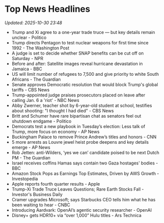 # Top News Headlines

_Updated: 2025-10-30 23:48_

- Trump and Xi agree to a one-year trade truce — but key details remain unclear - Politico
- Trump directs Pentagon to test nuclear weapons for first time since 1992 - The Washington Post
- A judge is set to decide whether SNAP benefits can be cut off on Saturday - NPR
- Before and after: Satellite images reveal hurricane devastation in Jamaica - BBC
- US will limit number of refugees to 7,500 and give priority to white South Africans - The Guardian
- Senate approves Democratic resolution that would block Trump's global tariffs - CBS News
- Trump-appointed judge praises prosecutors placed on leave after calling Jan. 6 a 'riot' - NBC News
- Abby Zwerner, teacher shot by 6-year-old student at school, testifies about shooting: "I thought I had died" - CBS News
- Britt and Schumer have rare bipartisan chat as senators feel out shutdown endgame - Politico
- Democrats test a new playbook in Tuesday’s election: Less talk of Trump, more focus on economy - AP News
- Buckingham Palace to remove Prince Andrew’s titles and honors - CNN
- 5 more arrests as Louvre jewel heist probe deepens and key details emerge - AP News
- Rob Jetten: anti-Wilders, ‘yes we can’ candidate poised to be next Dutch PM - The Guardian
- Israel receives coffins Hamas says contain two Gaza hostages' bodies - BBC
- Amazon Stock Pops as Earnings Top Estimates, Driven by AWS Growth - Investopedia
- Apple reports fourth quarter results - Apple
- Trump-Xi Trade Truce Leaves Questions; Rare Earth Stocks Fall - Investor's Business Daily
- Cramer upgrades Microsoft; says Starbucks CEO tells him what he has been waiting to hear - CNBC
- Introducing Aardvark: OpenAI’s agentic security researcher - OpenAI
- Disney+ gets HDR10+ via “over 1,000” Hulu titles - Ars Technica